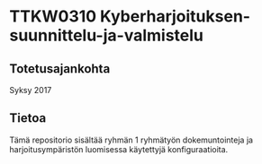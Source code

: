 # TTKW0310 Kyberharjoituksen-suunnittelu-ja-valmistelu

## Totetusajankohta

Syksy 2017

## Tietoa

Tämä repositorio sisältää ryhmän 1 ryhmätyön dokemuntointeja ja harjoitusympäristön luomisessa käytettyjä konfiguraatioita.



